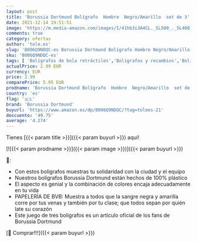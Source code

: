 ```yaml
---
layout: post
title: 'Borussia Dortmund Bolígrafo  Hombre  Negro/Amarillo  set de 3'
date: 2021-12-14 19:51:51
image: 'https://m.media-amazon.com/images/I/41hb3i3A4CL._SL500_._SL400_.jpg'
comments: true
category: ofertas
author: 'tole.es'
slug: 'B006Q9NDQC-es Borussia Dortmund Bolígrafo Hombre Negro/Amarillo set de 3'
sku: 'B006Q9NDQC-es'
tags: [ 'Bolígrafos de bola retráctiles','Bolígrafos y recambios','Bolígrafos, lápices y útiles de escritura','Deportes y aire libre','Oficina y papelería','Productos para fans','bolígrafo','borussia dortmund', ]
actualPrice: 2.99 EUR
currency: EUR
price: 2.99
comparePrice: 5.95 EUR
prodname: 'Borussia Dortmund Bolígrafo  Hombre  Negro/Amarillo  set de 3'
country: 'es'
flag: '🇪🇸'
brand: 'Borussia Dortmund'
buyurl: 'https://www.amazon.es/dp/B006Q9NDQC/?tag=tolees-21'
descuento: '49.75'
average: '4.274'
---
```


Tienes [{{< param title >}}]({{< param buyurl >}}) aqui!

[![{{< param prodname >}}]({{< param image >}})]({{< param buyurl >}})

🔎:

- Con estos bolígrafos muestras tu solidaridad con la ciudad y el equipo
- Nuestros bolígrafos Borussia Dortmund están hechos de 100% plástico
- El aspecto es genial y la combinación de colores encaja adecuadamente en tu vida
- PAPELERÍA DE BVB: Muestra a todos que la sangre negra y amarilla corre por tus venas y también por tu clase; que todos sepan por quién late su corazón
- Este juego de tres bolígrafos es un artículo oficial de los fans de Borussia Dortmund

[🛒 Comprar!!!]({{< param buyurl >}})
